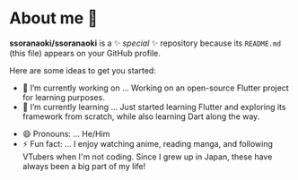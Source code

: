 # About me 👋


**ssoranaoki/ssoranaoki** is a ✨ _special_ ✨ repository because its `README.md` (this file) appears on your GitHub profile.

Here are some ideas to get you started:

- 🔭 I’m currently working on ... Working on an open-source Flutter project for learning purposes.
- 🌱 I’m currently learning ... Just started learning Flutter and exploring its framework from scratch, while also learning Dart along the way.
<!-- - 👯 I’m looking to collaborate on ... -->
<!-- - 🤔 I’m looking for help with ... -->
<!-- - 💬 Ask me about ... -->
<!-- - 📫 How to reach me: ... -->
- 😄 Pronouns: ... He/Him
- ⚡ Fun fact: ... I enjoy watching anime, reading manga, and following VTubers when I'm not coding. Since I grew up in Japan, these have always been a big part of my life!
